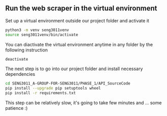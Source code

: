 ## Run the web scraper in the virtual environment
Set up a virtual environment outside our project folder and activate it
```bash
python3 -m venv seng3011venv
source seng3011venv/bin/activate
```
You can diactivate the virtual environment anytime in any folder by the following instruction
```bash
deactivate
```
The next step is to go into our project folder and install necessary dependencies 
```bash
cd SENG3011_A-GROUP-FOR-SENG3011/PHASE_1/API_SourceCode
pip install --upgrade pip setuptools wheel
pip install -r requirements.txt
```
This step can be relatively slow, it's going to take few minutes and ... some patience :)